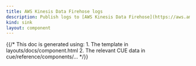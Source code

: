 ```yaml
---
title: AWS Kinesis Data Firehose logs
description: Publish logs to [AWS Kinesis Data Firehose](https://aws.amazon.com/kinesis/data-firehose) topics
kind: sink
layout: component
---
```


{{/* This doc is generated using:
     1. The template in layouts/docs/component.html
     2. The relevant CUE data in cue/reference/components/... */}}
